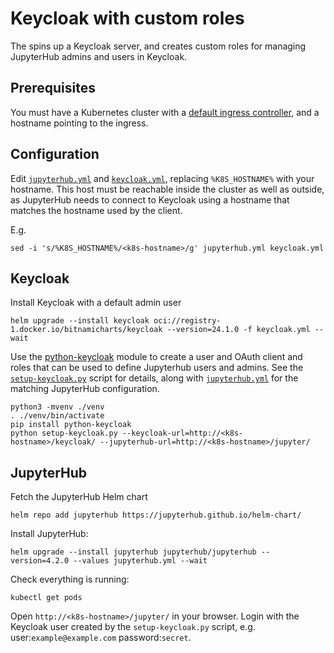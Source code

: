 # Keycloak with custom roles

The spins up a Keycloak server, and creates custom roles for managing JupyterHub admins and users in Keycloak.

## Prerequisites

You must have a Kubernetes cluster with a [default ingress controller](https://kubernetes.io/docs/concepts/services-networking/ingress/), and a hostname pointing to the ingress.

## Configuration

Edit [`jupyterhub.yml`](./jupyterhub.yml) and [`keycloak.yml`](./keycloak.yml), replacing `%K8S_HOSTNAME%` with your hostname.
This host must be reachable inside the cluster as well as outside, as JupyterHub needs to connect to Keycloak using a hostname that matches the hostname used by the client.

E.g.

```
sed -i 's/%K8S_HOSTNAME%/<k8s-hostname>/g' jupyterhub.yml keycloak.yml
```

## Keycloak

Install Keycloak with a default admin user

```
helm upgrade --install keycloak oci://registry-1.docker.io/bitnamicharts/keycloak --version=24.1.0 -f keycloak.yml --wait
```

Use the [python-keycloak](https://github.com/marcospereirampj/python-keycloak) module to create a user and OAuth client and roles that can be used to define Jupyterhub users and admins.
See the [`setup-keycloak.py`](setup-keycloak.py) script for details, along with [`jupyterhub.yml`](./jupyterhub.yml) for the matching JupyterHub configuration.

```
python3 -mvenv ./venv
. ./venv/bin/activate
pip install python-keycloak
python setup-keycloak.py --keycloak-url=http://<k8s-hostname>/keycloak/ --jupyterhub-url=http://<k8s-hostname>/jupyter/
```

## JupyterHub

Fetch the JupyterHub Helm chart

```
helm repo add jupyterhub https://jupyterhub.github.io/helm-chart/
```

Install JupyterHub:

```
helm upgrade --install jupyterhub jupyterhub/jupyterhub --version=4.2.0 --values jupyterhub.yml --wait
```

Check everything is running:

```
kubectl get pods
```

Open `http://<k8s-hostname>/jupyter/` in your browser.
Login with the Keycloak user created by the `setup-keycloak.py` script, e.g. user:`example@example.com` password:`secret`.

